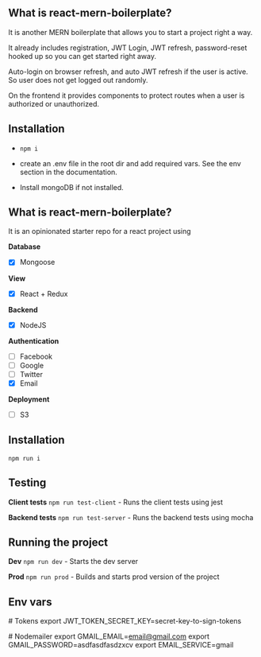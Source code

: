 ## What is react-mern-boilerplate?
It is another MERN boilerplate that allows you to start a project right a way.

It already includes registration, JWT Login, JWT refresh, password-reset hooked up so you can get started right away.

Auto-login on browser refresh, and auto JWT refresh if the user is active. So user does not get logged out randomly.

On the frontend it provides components to protect routes when a user is authorized or unauthorized.

## Installation
- `npm i`

- create an .env file  in the root dir and add required vars. See the env section in the documentation.

- Install mongoDB if not installed.

## What is react-mern-boilerplate?

It is an opinionated starter repo for a react project using

**Database**
- [x] Mongoose

**View**
- [x] React + Redux

**Backend**
- [x] NodeJS

**Authentication**
- [ ] Facebook
- [ ] Google
- [ ] Twitter
- [x] Email

**Deployment**
- [ ] S3

## Installation 
`npm run i`

## Testing

**Client tests**
`npm run test-client` - Runs the client tests using jest

**Backend tests**
`npm run test-server` - Runs the backend tests using mocha

## Running the project

**Dev**
`npm run dev` - Starts the dev server

**Prod**
`npm run prod` - Builds and starts prod version of the project

## Env vars

\# Tokens
export JWT_TOKEN_SECRET_KEY=secret-key-to-sign-tokens

\# Nodemailer
export GMAIL_EMAIL=email@gmail.com
export GMAIL_PASSWORD=asdfasdfasdzxcv
export EMAIL_SERVICE=gmail

